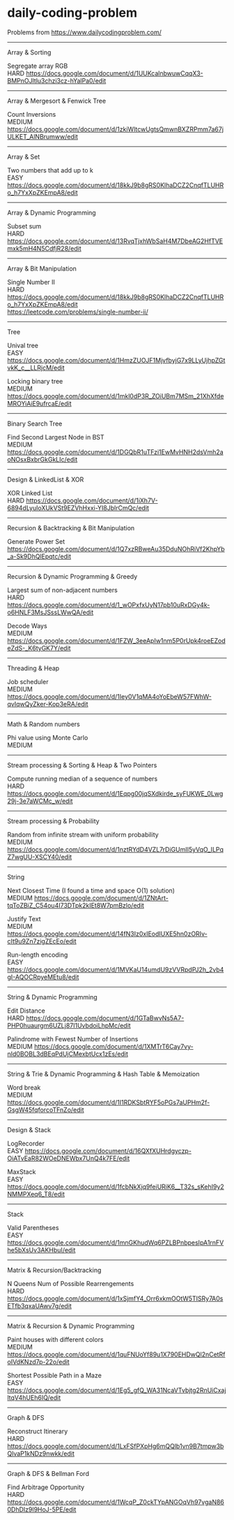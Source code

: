 # daily-coding-problem

Problems from https://www.dailycodingproblem.com/

----------------------------

Array & Sorting

Segregate array RGB
<br>
HARD https://docs.google.com/document/d/1UUKcalnbwuwCqqX3-BMPnOJltlu3chzi3cz-hYalPa0/edit

----------------------------

Array & Mergesort & Fenwick Tree

Count Inversions
<br>
MEDIUM https://docs.google.com/document/d/1zkiWltcwUgtsQmwnBXZRPmm7a67jULKET_AlNBrumww/edit

----------------------------

Array & Set

Two numbers that add up to k
<br>
EASY https://docs.google.com/document/d/18kkJ9b8gRS0KlhaDCZ2CnqfTLUHRo_h7YxXpZKEmpA8/edit

----------------------------

Array & Dynamic Programming

Subset sum
<br>
HARD https://docs.google.com/document/d/13RvqTjxhWbSaH4M7DbeAG2HfTVEmxk5mH4N5CdfjR28/edit

----------------------------

Array & Bit Manipulation

Single Number II
<br>
HARD https://docs.google.com/document/d/18kkJ9b8gRS0KlhaDCZ2CnqfTLUHRo_h7YxXpZKEmpA8/edit
<br>
https://leetcode.com/problems/single-number-ii/

----------------------------

Tree

Unival tree
<br>
EASY https://docs.google.com/document/d/1HmzZUOJF1MjvfbyjG7x9LLyUjhpZGtvkK_c__LLRjcM/edit

Locking binary tree
<br>
MEDIUM https://docs.google.com/document/d/1mkl0dP3R_ZOiUBm7MSm_21XhXfdeMROYiAiE9ufrcaE/edit

----------------------------

Binary Search Tree

Find Second Largest Node in BST
<br>
MEDIUM https://docs.google.com/document/d/1DGQbR1uTFzi1EwMvHNH2dsVmh2aoNOsxBxbrGkGkLIc/edit

----------------------------

Design & LinkedList & XOR

XOR Linked List
<br>
HARD https://docs.google.com/document/d/1iXh7V-6894dLyuloXUkVSt9EZVhHxxi-YI8JblrCmQc/edit

----------------------------

Recursion & Backtracking & Bit Manipulation

Generate Power Set
<br>
https://docs.google.com/document/d/1Q7xzRBweAu35DduNOhRiVf2KhpYb_a-Sk9DhQlEpqtc/edit

----------------------------

Recursion & Dynamic Programming & Greedy

Largest sum of non-adjacent numbers
<br>
HARD https://docs.google.com/document/d/1_wOPxfxUyN17pb10uRxDGy4k-o6HNLF3MsJSssLWwQA/edit

Decode Ways
<br>
MEDIUM https://docs.google.com/document/d/1FZW_3eeApIw1nm5P0rUpk4roeEZodeZdS-_K6tyGK7Y/edit

----------------------------

Threading & Heap

Job scheduler
<br>
MEDIUM https://docs.google.com/document/d/1Iey0V1qMA4oYoEbeW57FWhW-qvIqwQyZker-Kop3eRA/edit

----------------------------

Math & Random numbers

Phi value using Monte Carlo
<br>
MEDIUM

----------------------------

Stream processing & Sorting & Heap & Two Pointers

Compute running median of a sequence of numbers
<br>
HARD https://docs.google.com/document/d/1Eqpg00jqSXdkirde_syFUKWE_0Lwg29j-3e7aWCMc_w/edit

----------------------------

Stream processing & Probability

Random from infinite stream with uniform probability
<br>
MEDIUM https://docs.google.com/document/d/1nztRYdD4VZL7rDiGUmII5yVqO_ILPqZ7wgUU-XSCY40/edit

----------------------------

String

Next Closest Time (I found a time and space O(1) solution)
<br>
MEDIUM https://docs.google.com/document/d/1ZNtArt-tqToZBiZ_C54ou4I73DTpk2kIEt8W7pmBzlo/edit

Justify Text
<br>
MEDIUM https://docs.google.com/document/d/14fN3Iz0xIEodIUXE5hn0zORIv-cIt9u9Zn7zigZEcEo/edit

Run-length encoding
<br>
EASY https://docs.google.com/document/d/1MVKaU14umdU9zVVRpdPJ2h_2vb4gI-AQOCRpyeMEtu8/edit

----------------------------

String & Dynamic Programming

Edit Distance
<br>
HARD https://docs.google.com/document/d/1GTaBwvNs5A7-PHP0huaurgm6UZLj87I1UvbdoiLhpMc/edit

Palindrome with Fewest Number of Insertions
<br>
MEDIUM https://docs.google.com/document/d/1XMTrT6Cay7vy-nId0BOBL3dBEqPdUjCMexbtUcx1zEs/edit

----------------------------

String & Trie & Dynamic Programming & Hash Table & Memoization

Word break
<br>
MEDIUM https://docs.google.com/document/d/1I1RDKSbtRYF5oPGs7aUPHm2f-GsgW45fqforcoTFnZo/edit

----------------------------

Design & Stack

LogRecorder
<br>
EASY https://docs.google.com/document/d/16QXfXUHrdgyczp-OiATvEaR82WOeDNEWbx7UnQ4k7FE/edit

MaxStack
<br>
EASY https://docs.google.com/document/d/1fcbNkXjq9feiURiK6__T32s_sKehI9y2NMMPXeq6_T8/edit

----------------------------

Stack

Valid Parentheses
<br>
EASY https://docs.google.com/document/d/1mnGKhudWq6PZLBPnbpesIpA1rnFVhe5bXsUv3AKHbuI/edit

----------------------------

Matrix & Recursion/Backtracking

N Queens Num of Possible Rearrengements
<br>
HARD https://docs.google.com/document/d/1xSjmfY4_Orr6xkmOOtW5TISRy7A0sETfb3qxaUAwv7g/edit

----------------------------

Matrix & Recursion & Dynamic Programming

Paint houses with different colors
<br>
MEDIUM https://docs.google.com/document/d/1quFNUoYf89u1X790EHDwQl2nCetRfoIVdKNzd7p-22o/edit

Shortest Possible Path in a Maze
<br>
EASY https://docs.google.com/document/d/1Eg5_gfQ_WA31NcaVTvbjtg2RnUiCxajltqV4hUEh6IQ/edit

----------------------------

Graph & DFS

Reconstruct Itinerary
<br>
HARD https://docs.google.com/document/d/1LxFSfPXpHg6mQQlb1vn9B7tmpw3bQlvaP1kNDz9nwkk/edit

----------------------------

Graph & DFS & Bellman Ford

Find Arbitrage Opportunity
<br>
HARD https://docs.google.com/document/d/1WcqP_Z0ckTYpANGOqVh97vgaN860DhDIz9l9HoJ-5PE/edit
